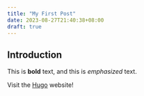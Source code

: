 ```yaml
---
title: "My First Post"
date: 2023-08-27T21:40:38+08:00
draft: true
---
```

## Introduction

This is **bold** text, and this is *emphasized* text.

Visit the [Hugo](https://gohugo.io) website!
